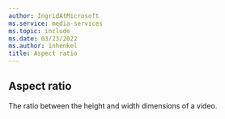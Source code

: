 ```yaml
---
author: IngridAtMicrosoft
ms.service: media-services
ms.topic: include
ms.date: 03/23/2022
ms.author: inhenkel
title: Aspect ratio
---
```


## Aspect ratio

The ratio between the height and width dimensions of a video.
